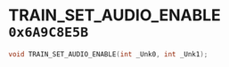 # TRAIN_SET_AUDIO_ENABLE `0x6A9C8E5B`

```cpp
void TRAIN_SET_AUDIO_ENABLE(int _Unk0, int _Unk1);
```